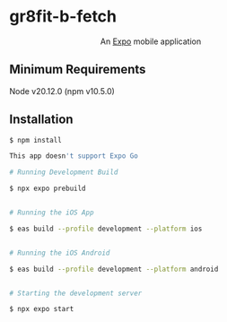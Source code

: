 # gr8fit-b-fetch

<p align="center">An <a href="https://expo.dev/" target="_blank">Expo</a> mobile application</p>

## Minimum Requirements

Node v20.12.0 (npm v10.5.0)

## Installation

```bash
$ npm install

This app doesn't support Expo Go

```

```bash
# Running Development Build

$ npx expo prebuild

```

```bash

# Running the iOS App

$ eas build --profile development --platform ios

```

```bash

# Running the iOS Android

$ eas build --profile development --platform android

```

```bash

# Starting the development server

$ npx expo start

```
